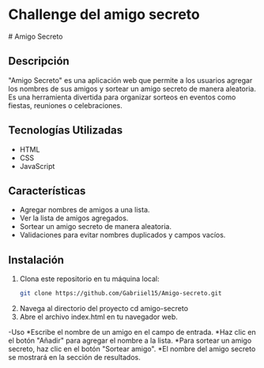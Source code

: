 <h1>Challenge del amigo secreto</h1>
# Amigo Secreto

## Descripción
"Amigo Secreto" es una aplicación web que permite a los usuarios agregar los nombres de sus amigos y sortear un amigo secreto de manera aleatoria. Es una herramienta divertida para organizar sorteos en eventos como fiestas, reuniones o celebraciones.

## Tecnologías Utilizadas
- HTML
- CSS
- JavaScript

## Características
- Agregar nombres de amigos a una lista.
- Ver la lista de amigos agregados.
- Sortear un amigo secreto de manera aleatoria.
- Validaciones para evitar nombres duplicados y campos vacíos.

## Instalación
1. Clona este repositorio en tu máquina local:
   ```bash
   git clone https://github.com/Gabriiel15/Amigo-secreto.git
2. Navega al directorio del proyecto
   cd amigo-secreto
3. Abre el archivo index.html en tu navegador web.
   
-Uso
*Escribe el nombre de un amigo en el campo de entrada.
*Haz clic en el botón "Añadir" para agregar el nombre a la lista.
*Para sortear un amigo secreto, haz clic en el botón "Sortear amigo".
*El nombre del amigo secreto se mostrará en la sección de resultados.
